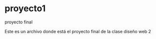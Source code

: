 # proyecto1

proyecto final 

Este es un archivo donde está el proyecto final de la clase diseño web 2
